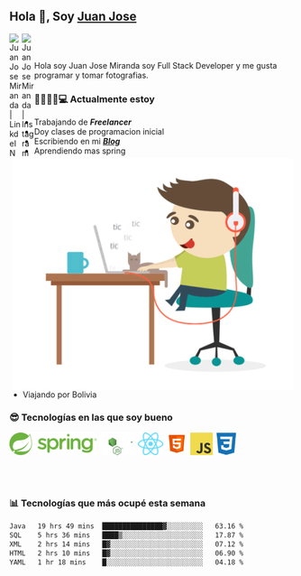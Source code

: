 ## Hola 👋, Soy [Juan Jose](http://juanjoses.me)

<a href="https://www.linkedin.com/in/juanjosemirandam/">
  <img align="left" alt="Juan Jose Miranda | LinkdeIN" width="22px" src="https://cdn.jsdelivr.net/npm/simple-icons@v3/icons/linkedin.svg" />
</a>

<a href="https://www.instagram.com/juan.jose.miranda/">
  <img align="left" alt="Juan Jose Miranda | Instagram" width="22px" src="https://cdn.jsdelivr.net/npm/simple-icons@v3/icons/instagram.svg" />
</a>

<br /> <br />

Hola soy Juan Jose Miranda soy Full Stack Developer y me gusta programar y tomar fotografias.

<img align="right" alt="GIF" src="./images/gif-juanjose.gif" width="500" max-height="320" />

### 👨‍💻🕵‍♀💻 Actualmente estoy

- Trabajando de ***Freelancer***
- Doy clases de programacion inicial
- Escribiendo en mi ***[Blog](http://juanjoses.me)***
- Aprendiendo mas spring
- Viajando por Bolivia 

### 😎 Tecnologías en las que soy bueno

<code><img alt="Spring" height="40px" src="./images/spring-icon.svg"/></code>
<code><img alt="NodeJS" height="40px" src="./images/nodejs-icon.svg" /></code>
<code><img alt="ReactJS" height="40px" src="./images/react-icon.svg" /></code>
<code><img alt="HTML5" height="40px" src="./images/html-icon.png" /></code>
<code><img alt="JavaScript" height="40px" src="./images/js-icon.png"  /></code>
<code><img alt="CSS3" height="40px" src="./images/css-icon.png" /></code>

<br/><br/>

### 📊 Tecnologías que más ocupé esta semana

<!--START_SECTION:waka-->
```text
Java   19 hrs 49 mins  ███████████████▓░░░░░░░░░   63.16 % 
SQL    5 hrs 36 mins   ████▒░░░░░░░░░░░░░░░░░░░░   17.87 % 
XML    2 hrs 14 mins   █▓░░░░░░░░░░░░░░░░░░░░░░░   07.12 % 
HTML   2 hrs 10 mins   █▓░░░░░░░░░░░░░░░░░░░░░░░   06.90 % 
YAML   1 hr 18 mins    █░░░░░░░░░░░░░░░░░░░░░░░░   04.18 % 
```
<!--END_SECTION:waka-->

<!-- ### 📌🤓 Últimos artículos en mi blog -->